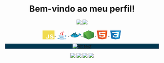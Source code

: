    <h1 align="center"> Bem-vindo ao meu perfil! </h1>
<div align="center">
  <a href="https://github.com/WILLRDNK">
  <img height="150em" src="https://github-readme-stats.vercel.app/api?username=WILLRDNK&show_icons=true&theme=dark&include_all_commits=true&count_private=true"/>
  <img height="150em" src="https://github-readme-stats.vercel.app/api/top-langs/?username=WILLRDNK&layout=compact&langs_count=7&theme=dark"/>
</div>
<div align="center" style="display: inline_block"><br>
  <img align="center" alt="will-Js" height="30" width="40" src="https://raw.githubusercontent.com/devicons/devicon/master/icons/javascript/javascript-plain.svg">
  <img align="center" alt="will-Java" height="30" width="40" src="https://raw.githubusercontent.com/devicons/devicon/master/icons/java/java-original.svg">
  <img align="center" alt="will-docker" height="30" width="40" src="https://raw.githubusercontent.com/devicons/devicon/master/icons/docker/docker-original.svg">
  <img align="center" alt="will-Node" height="30" width="40" src="https://raw.githubusercontent.com/devicons/devicon/master/icons/nodejs/nodejs-original.svg">
  <img align="center" alt="will-HTML" height="30" width="40" src="https://raw.githubusercontent.com/devicons/devicon/master/icons/html5/html5-original.svg">
  <img align="center" alt="will-CSS" height="30" width="40" src="https://raw.githubusercontent.com/devicons/devicon/master/icons/css3/css3-original.svg">
 </div>
 
  <div align="center" style="background-color: #013750">

 <!-- <h1 align="center"> 🏆 GitHub Conquistas </h1> -->
    
<!--[![trophy](https://github-profile-trophy.vercel.app/?username=WILLRDNK&theme=alduin&column=3)](https://github.com/ryo-ma/github-profile-trophy) -->

![Alt text](https://spotify-recently-played-readme.vercel.app/api?user=2167zmuuageqzf6qgqe3e7y7a&width=500)
 </div>
   
<div align="center"> 

  <a href="https://www.instagram.com/will_RDNK/" target="_blank"><img src="https://img.shields.io/badge/-Instagram-%23E4405F?style=for-the-badge&logo=instagram&logoColor=white" target="_blank"></a>
  <a href = "mailto:WRRodriguesR@gmail.com"><img src="https://img.shields.io/badge/-Gmail-%23333?style=for-the-badge&logo=gmail&logoColor=white" target="_blank"></a>
  <a href="https://www.linkedin.com/in/Willian-Rodrigues-RDNK"><img src="https://img.shields.io/badge/-LinkedIn-%230077B5?style=for-the-badge&logo=linkedin&logoColor=white" target="_blank"></a>
   <a href="https://drive.google.com/drive/folders/1ANbKHv35mNUKaKKMjQGByLVPGKnF49GQ?usp=sharing"><img src="https://img.shields.io/badge/-Certificados-%23333?style=for-the-badge&logo=Google-Drive&logoColor=white" target="_blank"></a>
   
  
</div>  
  
